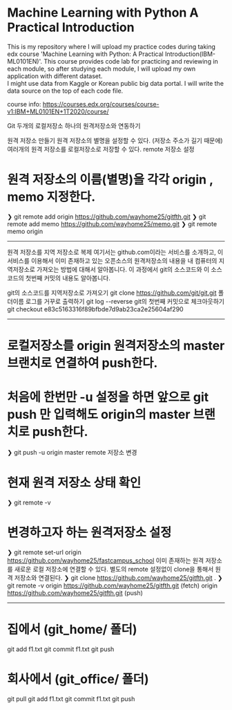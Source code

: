 # Machine Learning with Python A Practical Introduction
This is my repository where I will upload my practice codes during taking edx course 'Machine Learning with Python: A Practical Introduction(IBM-ML0101EN)'. 
This course provides code lab for practicing and reviewing in each module, so after studying each module, I will upload my own application with different dataset.  
I might use data from Kaggle or Korean public big data portal. I will write the data source on the top of each code file.

course info: https://courses.edx.org/courses/course-v1:IBM+ML0101EN+1T2020/course/

Git 두개의 로컬저장소 하나의 원격저장소와 연동하기 


원격 저장소 만들기
원격 저장소의 별명을 설정할 수 있다. (저장소 주소가 길기 때문에)
여러개의 원격 저장소를 로컬저장소로 저장할 수 있다.
remote 저장소 설정
# 원격 저장소의 이름(별명)을 각각 origin , memo 지정한다.
❯ git remote add origin https://github.com/wayhome25/gitfth.git
❯ git remote add memo https://github.com/wayhome25/memo.git
❯ git remote
memo
origin

-----

원격 저장소를 지역 저장소로 복제
여기서는 github.com이라는 서비스를 소개하고, 이 서비스를 이용해서 이미 존재하고 있는 오픈소스의 원격저장소의 내용을 내 컴퓨터의 지역저장소로 가져오는 방법에 대해서 알아봅니다. 이 과정에서 git의 소스코드와 이 소스코드의 첫번째 커밋의 내용도 알아봅니다.

git의 소스코드를 지역저장소로 가져오기
git clone https://github.com/git/git.git 폴더이름
로그를 거꾸로 출력하기
git log --reverse
git의 첫번째 커밋으로 체크아웃하기
git checkout e83c5163316f89bfbde7d9ab23ca2e25604af290

-----

# 로컬저장소를 origin 원격저장소의 master 브랜치로 연결하여 push한다.
# 처음에 한번만 -u 설정을 하면 앞으로 git push 만 입력해도 origin의 master 브랜치로 push한다.
❯ git push -u origin master
remote 저장소 변경
# 현재 원격 저장소 상태 확인
❯ git remote -v
# 변경하고자 하는 원격저장소 설정
❯ git remote set-url origin https://github.com/wayhome25/fastcampus_school
이미 존재하는 원격 저장소를 새로운 로컬 저장소에 연결할 수 있다.
별도의 remote 설정없이 clone을 통해서 원격 저장소와 연결된다.
❯ git clone https://github.com/wayhome25/gitfth.git .
❯ git remote -v
origin	https://github.com/wayhome25/gitfth.git (fetch)
origin	https://github.com/wayhome25/gitfth.git (push)

------

# 집에서 (git_home/ 폴더)
git add f1.txt
git commit f1.txt
git push

# 회사에서 (git_office/ 폴더)
git pull
git add f1.txt
git commit f1.txt
git push
